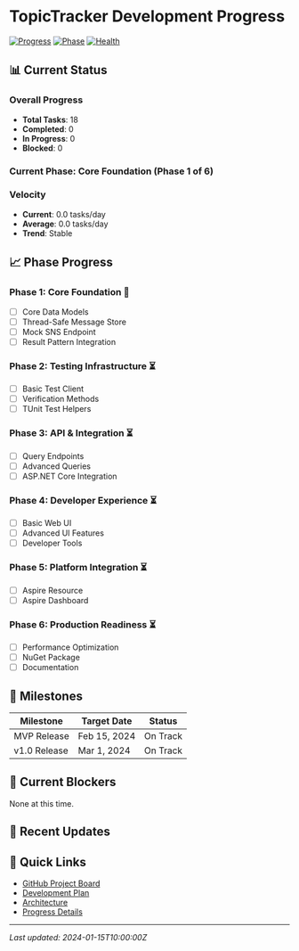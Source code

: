 # TopicTracker Development Progress

[![Progress](https://img.shields.io/badge/dynamic/yaml?url=https://raw.githubusercontent.com/yourusername/TopicTracker/main/context/TopicTracker/progress.yaml&label=Progress&query=$.metrics.completed_tasks&suffix=/${metrics.total_tasks}%20tasks)](./progress.yaml)
[![Phase](https://img.shields.io/badge/dynamic/yaml?url=https://raw.githubusercontent.com/yourusername/TopicTracker/main/context/TopicTracker/progress.yaml&label=Phase&query=$.current_status.phase_name)](./progress.yaml)
[![Health](https://img.shields.io/badge/dynamic/yaml?url=https://raw.githubusercontent.com/yourusername/TopicTracker/main/context/TopicTracker/progress.yaml&label=Health&query=$.current_status.health)](./progress.yaml)

## 📊 Current Status

<!-- This section is automatically updated by GitHub Actions -->

### Overall Progress
- **Total Tasks**: 18
- **Completed**: 0
- **In Progress**: 0
- **Blocked**: 0

### Current Phase: Core Foundation (Phase 1 of 6)

### Velocity
- **Current**: 0.0 tasks/day
- **Average**: 0.0 tasks/day
- **Trend**: Stable

## 📈 Phase Progress

### Phase 1: Core Foundation 🚧
- [ ] Core Data Models
- [ ] Thread-Safe Message Store  
- [ ] Mock SNS Endpoint
- [ ] Result Pattern Integration

### Phase 2: Testing Infrastructure ⏳
- [ ] Basic Test Client
- [ ] Verification Methods
- [ ] TUnit Test Helpers

### Phase 3: API & Integration ⏳
- [ ] Query Endpoints
- [ ] Advanced Queries
- [ ] ASP.NET Core Integration

### Phase 4: Developer Experience ⏳
- [ ] Basic Web UI
- [ ] Advanced UI Features
- [ ] Developer Tools

### Phase 5: Platform Integration ⏳
- [ ] Aspire Resource
- [ ] Aspire Dashboard

### Phase 6: Production Readiness ⏳
- [ ] Performance Optimization
- [ ] NuGet Package
- [ ] Documentation

## 🎯 Milestones

| Milestone | Target Date | Status |
|-----------|------------|--------|
| MVP Release | Feb 15, 2024 | On Track |
| v1.0 Release | Mar 1, 2024 | On Track |

## 🚨 Current Blockers

None at this time.

## 📝 Recent Updates

<!-- Automatically populated by GitHub Actions -->

## 🔗 Quick Links

- [GitHub Project Board](https://github.com/yourusername/TopicTracker/projects/1)
- [Development Plan](./development-plan.md)
- [Architecture](./architecture.md)
- [Progress Details](./progress.yaml)

---

*Last updated: 2024-01-15T10:00:00Z*
